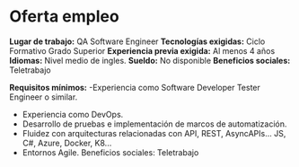 # Oferta empleo

**Lugar de trabajo:** QA Software Engineer
**Tecnologías exigidas:** Ciclo Formativo Grado Superior
**Experiencia previa exigida:** Al menos 4 años	 
**Idiomas:** Nivel medio de ingles.
**Sueldo:** No disponible
**Beneficios sociales:** Teletrabajo

**Requisitos mínimos:**
-Experiencia como Software Developer Tester Engineer o similar.
- Experiencia como DevOps.
- Desarrollo de pruebas e implementación de marcos de automatización.
- Fluidez con arquitecturas relacionadas con API, REST, AsyncAPIs...
JS, C#, Azure, Docker, K8...
- Entornos Agile.
Beneficios sociales: Teletrabajo
